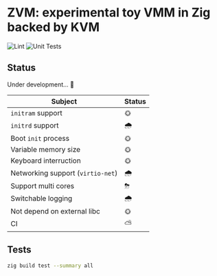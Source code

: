 # ZVM: experimental toy VMM in Zig backed by KVM

![Lint](https://github.com/smallkirby/zvm/actions/workflows/fmt.yml/badge.svg)
![Unit Tests](https://img.shields.io/travis/com/smallkirby/zvm?style=flat&logo=travis&label=Unit%20Tests)

## Status

Under development... 🚧

| Subject | Status |
|---|---|
| `initram` support | 🌞 |
| `initrd` support | 🌧 |
| Boot `init` process | 🌞 |
| Variable memory size | 🌞 |
| Keyboard interruction | 🌞 |
| Networking support (`virtio-net`) | 🌧 |
| Support multi cores | ⛈ |
| Switchable logging | 🌧 |
| Not depend on external libc | 🌞 |
| CI | ⛅ |

## Tests

```bash
zig build test --summary all
```
